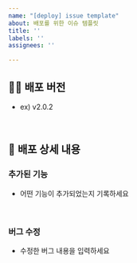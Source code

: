 ```yaml
---
name: "[deploy] issue template"
about: 배포를 위한 이슈 템플릿
title: ''
labels: ''
assignees: ''

---
```


##  ✍🏻 배포 버전
- ex) v2.0.2
<br>

##  📑 배포 상세 내용 
### 추가된 기능
- 어떤 기능이 추가되었는지 기록하세요

<br>

### 버그 수정
- 수정한 버그 내용을 입력하세요
<br>
